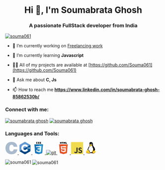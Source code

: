 <h1 align="center">Hi 👋, I'm Soumabrata Ghosh</h1>
<h3 align="center">A passionate FullStack developer from India</h3>

<p align="left"> <a href="https://github.com/ryo-ma/github-profile-trophy"><img src="https://github-profile-trophy.vercel.app/?username=souma061" alt="souma061" /></a> </p>

- 🔭 I’m currently working on [Freelancing work](https://stellarium-ecru.vercel.app/)

- 🌱 I’m currently learning **Javascript**

- 👨‍💻 All of my projects are available at [https://github.com/Souma061](https://github.com/Souma061)

- 💬 Ask me about **C, Js**

- 📫 How to reach me **https://www.linkedin.com/in/soumabrata-ghosh-85862530b/**

<h3 align="left">Connect with me:</h3>
<p align="left">
<a href="https://linkedin.com/in/soumabrata ghosh" target="blank"><img align="center" src="https://raw.githubusercontent.com/rahuldkjain/github-profile-readme-generator/master/src/images/icons/Social/linked-in-alt.svg" alt="soumabrata ghosh" height="30" width="40" /></a>
<a href="https://fb.com/soumabrata ghosh" target="blank"><img align="center" src="https://raw.githubusercontent.com/rahuldkjain/github-profile-readme-generator/master/src/images/icons/Social/facebook.svg" alt="soumabrata ghosh" height="30" width="40" /></a>
</p>

<h3 align="left">Languages and Tools:</h3>
<p align="left"> <a href="https://www.cprogramming.com/" target="_blank" rel="noreferrer"> <img src="https://raw.githubusercontent.com/devicons/devicon/master/icons/c/c-original.svg" alt="c" width="40" height="40"/> </a> <a href="https://www.w3schools.com/cpp/" target="_blank" rel="noreferrer"> <img src="https://raw.githubusercontent.com/devicons/devicon/master/icons/cplusplus/cplusplus-original.svg" alt="cplusplus" width="40" height="40"/> </a> <a href="https://www.w3schools.com/css/" target="_blank" rel="noreferrer"> <img src="https://raw.githubusercontent.com/devicons/devicon/master/icons/css3/css3-original-wordmark.svg" alt="css3" width="40" height="40"/> </a> <a href="https://git-scm.com/" target="_blank" rel="noreferrer"> <img src="https://www.vectorlogo.zone/logos/git-scm/git-scm-icon.svg" alt="git" width="40" height="40"/> </a> <a href="https://www.w3.org/html/" target="_blank" rel="noreferrer"> <img src="https://raw.githubusercontent.com/devicons/devicon/master/icons/html5/html5-original-wordmark.svg" alt="html5" width="40" height="40"/> </a> <a href="https://developer.mozilla.org/en-US/docs/Web/JavaScript" target="_blank" rel="noreferrer"> <img src="https://raw.githubusercontent.com/devicons/devicon/master/icons/javascript/javascript-original.svg" alt="javascript" width="40" height="40"/> </a> <a href="https://www.linux.org/" target="_blank" rel="noreferrer"> <img src="https://raw.githubusercontent.com/devicons/devicon/master/icons/linux/linux-original.svg" alt="linux" width="40" height="40"/> </a> </p>

<p><img align="left" src="https://github-readme-stats.vercel.app/api/top-langs?username=souma061&show_icons=true&locale=en&layout=compact" alt="souma061" /></p>

<p>&nbsp;<img align="center" src="https://github-readme-stats.vercel.app/api?username=souma061&show_icons=true&locale=en" alt="souma061" /></p>
